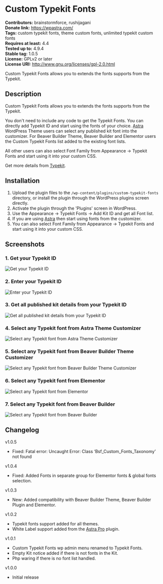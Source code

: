 # Custom Typekit Fonts #
**Contributors:** brainstormforce, rushijagani  
**Donate link:** https://wpastra.com/  
**Tags:** custom typekit fonts, theme custom fonts, unlimited typekit custom fonts  
**Requires at least:** 4.4  
**Tested up to:** 4.9.4  
**Stable tag:** 1.0.5  
**License:** GPLv2 or later  
**License URI:** http://www.gnu.org/licenses/gpl-2.0.html  

Custom Typekit Fonts allows you to extends the fonts supports from the Typekit.

## Description ##

Custom Typekit Fonts allows you to extends the fonts supports from the Typekit.

You don't need to include any code to get the Typekit Fonts.
You can directly add Typekit ID and start using the fonts of your choice.
[Astra](https://wpastra.com) WordPress Theme users can select any published kit font into the customizer.
For Beaver Builder Theme, Beaver Builder and Elementor users the Custom Typekit Fonts list added to the existing font lists.

All other users can also select Font Family from Appearance -> Typekit Fonts and start using it into your custom CSS.

Get more details from [Typekit](https://typekit.com/).

## Installation ##

1. Upload the plugin files to the `/wp-content/plugins/custom-typekit-fonts` directory, or install the plugin through the WordPress plugins screen directly.
2. Activate the plugin through the 'Plugins' screen in WordPress.
3. Use the Appearance -> Typekit Fonts -> Add Kit ID and get all Font list.
4. If you are using [Astra](https://wpastra.com) then start using fonts from the customizer.
5. You can also select Font Family from Appearance -> Typekit Fonts and start using it into your custom CSS.

## Screenshots ##

### 1. Get your Typekit ID ###
![Get your Typekit ID](http://ps.w.org/custom-typekit-fonts/assets/screenshot-1.png)

### 2. Enter your Typekit ID  ###
![Enter your Typekit ID ](http://ps.w.org/custom-typekit-fonts/assets/screenshot-2.png)

### 3. Get all published kit details from your Typekit ID ###
![Get all published kit details from your Typekit ID](http://ps.w.org/custom-typekit-fonts/assets/screenshot-3.png)

### 4. Select any Typekit font from Astra Theme Customizer ###
![Select any Typekit font from Astra Theme Customizer](http://ps.w.org/custom-typekit-fonts/assets/screenshot-4.png)

### 5. Select any Typekit font from Beaver Builder Theme Customizer ###
![Select any Typekit font from Beaver Builder Theme Customizer](http://ps.w.org/custom-typekit-fonts/assets/screenshot-5.png)

### 6. Select any Typekit font from Elementor ###
![Select any Typekit font from Elementor](http://ps.w.org/custom-typekit-fonts/assets/screenshot-6.png)

### 7. Select any Typekit font from Beaver Builder ###
![Select any Typekit font from Beaver Builder](http://ps.w.org/custom-typekit-fonts/assets/screenshot-7.png)


## Changelog ##

v1.0.5
* Fixed: Fatal error: Uncaught Error: Class ‘Bsf_Custom_Fonts_Taxonomy’ not found

v1.0.4
* Fixed: Added Fonts in separate group for Elementor fonts & global fonts selection.

v1.0.3
* New: Added compatibility with Beaver Builder Theme, Beaver Builder Plugin and Elementor.

v1.0.2
* Typekit fonts support added for all themes.
* White Label support added from the [Astra Pro](https://wpastra.com/pro/) plugin.

v1.0.1
* Custom Typekit Fonts wp admin menu renamed to Typekit Fonts.
* Empty Kit notice added if there is not fonts in the Kit.
* Php waring if there is no font list handled.

v1.0.0
* Initial release